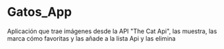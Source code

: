 # Gatos_App
Aplicación que trae imágenes desde la API "The Cat Api", las muestra, las marca cómo favoritas y las añade a la lista Api y las elimina
